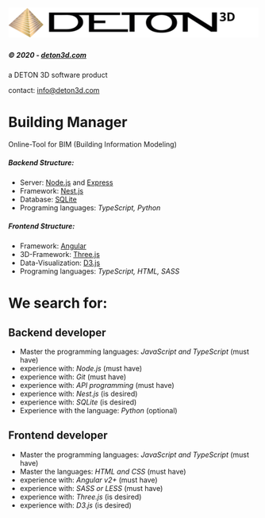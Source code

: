 # [<img src="https://raw.githubusercontent.com/deton3d/public-files/master/images/logo/deton-logo.svg" />](https://deton3d.com)
##### © 2020 - [deton3d.com](https://deton3d.com) 
a DETON 3D software product

contact: [info@deton3d.com](moritz.petzka@deton3d.com])

# Building Manager

Online-Tool for BIM (Building Information Modeling)

##### Backend Structure:
- Server: [Node.js](https://nodejs.org/) and [Express](https://expressjs.com/)
- Framework: [Nest.js](https://nestjs.com/)
- Database: [SQLite](https://www.sqlite.org)
- Programing languages: *TypeScript, Python*


##### Frontend Structure:
- Framework: [Angular](https://angular.io/)
- 3D-Framework: [Three.js](https://threejs.org/)
- Data-Visualization: [D3.js](https://d3js.org/)
- Programing languages: *TypeScript, HTML, SASS*


# We search for:

## Backend developer 

- Master the programming languages: *JavaScript and TypeScript* (must have)
- experience with: *Node.js* (must have)
- experience with: *Git* (must have)
- experience with: *API programming* (must have)
- experience with: *Nest.js* (is desired)
- experience with: *SQLite* (is desired)
- Experience with the language: *Python* (optional)


## Frontend developer 

- Master the programming languages: *JavaScript and TypeScript* (must have)
- Master the languages: *HTML and CSS* (must have)
- experience with: *Angular v2+* (must have)
- experience with: *SASS or LESS* (must have)
- experience with: *Three.js* (is desired)
- experience with: *D3.js* (is desired)
